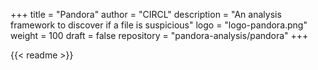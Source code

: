 +++
title = "Pandora"
author = "CIRCL"
description = "An analysis framework to discover if a file is suspicious"
logo = "logo-pandora.png"
weight = 100
draft = false
repository = "pandora-analysis/pandora"
+++

{{< readme >}}

